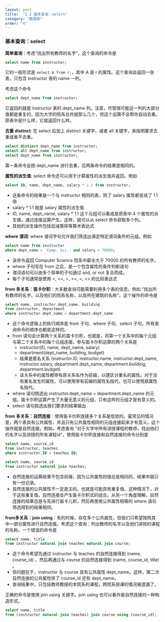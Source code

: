 ```yaml
---
layout: post
title:  "2.2 基本查询：select"
category: "数据库"
order: "4"
---
```


### 基本查询：select

**简单查询**：考虑“找出所有教师的名字”，这个查询的命令是

```sql
select name from instructor;
```

它的一般形式是 `select A from r;`，其中 A 是 r 的属性。这个查询会返回一张表，只包含 instructor 表的 name 一列。

考虑这个命令

```sql
select dept_name from instructor;
```

它返回的就是 instructor 表的 dept_name 列。注意，尽管很可能这一列的大部分值都是重复的，因为大学的院系总共就那么几个，但这个运算不会帮你自动去重。原表中是什么样，它就返回什么样。

**去重 distinct**: 在 select 后加上 distinct 关键字，或者 all 关键字，来指明要求去重或者不去重。

```sql
select distinct dept_name from instructor;
select all dept_name from instructor;
select dept_name from instructor;
```

第一条命令会按 dept_name 进行去重，后两条命令的结果是相同的。

**属性的派生值**: select 命令还可以用于计算属性的派生值并返回。例如

```sql
select ID, name, dept_name, salary * 1.1 from instructor;
```

- 这条命令的结果是一个与 instructor 相同的表，除了 salary 属性都变成了 1.1 倍
- salary * 1.1 就是 salary 属性的派生值
- ID, name, dept_name, salary * 1.1 这个元组可以看成是原表中 4 个属性的派生值，通过连接运算产生。这样，就可以从 select 命令获取多个列。
- 其他的派生操作包括加减乘除等算术表达式

**where 谓词**: where 谓词字句允许我们筛选出满足特定谓词条件的元组。例如

```sql
select name from instructor
where dept_name = 'Comp. Sci.' and salary > 70000;
```

- 该命令返回 Computer Science 院系中薪水大于 70000 的所有教师的名字。
- where 子句写在 from 之后，是一个包含属性的条件判断语句
- 谓词语句可以由多个简单的子句通过 and, or not 复合而成。
- 每个子句通常是使用 <, <=, >, >=, =, <> 的比较表达式

**from 多关系：笛卡尔积**：大多数查询可能需要利用多个表的信息，例如 “找出所有教师的名字，以及他们的院系名称，以及所在建筑的名称”，这个操作的命令是

```sql
select name, instructor.dept_name, building
from instructor, department
where instructor.dept_name = department.dept_name
```

- 这个命令逻辑上的执行顺序是 from 子句、where 子句、select 子句。所有查询命令的顺序也都是这样的。
- from 语句会计算两个关系的笛卡尔积，也就是，将第一个关系中的每个元组与第二个关系中的每个元组连接。参与笛卡尔积运算的两个关系是 
  - instructor(ID, name, dept_name, salary)
  - department(dept_name, building, budget)
  - 结果是匿名关系 (instructor.ID, instructor.name, instructor.dept_name, instructor.salary, department.dept_name, department.building, department.budget)
  - 该关系中的属性都带有原关系名作为前缀，以便区分重名的属性。对于没有重名发生的属性，可以使用带有前缀的属性名指代，也可以使用原属性名指代。
- where 语句挑选出 instructor.dept_name = department.dept_name 的元组。笛卡尔积运算产生了大量无意义的元组，只有这样的元组才是有意义的。
- select 语句挑选出我们要求的结果输出

**from 多关系：自然连接**：使用笛卡尔积连接多个关系是低效的。最常见的情况是，两个表具有公共属性，并且只有公共属性相同的元组连接起来才有意义。这个操作就是自然连接。例如，考虑查询 “对于大学中所有讲授课程的教师，找出他们的名字以及讲授的所有课程id”，使用笛卡尔积连接和自然连接的命令分别是

```sql
select name, course_id
from instructor, teaches
where instructor.ID = teaches.ID;

select name, course_id
from instructor natural join teaches;
```

- 自然连接的运算结果不包含前缀，因为公共属性的值总是相同的，结果中就只有一份记录。
- 自然连接的公共属性不一定是主码，也就是可能具有重复值。这种情况下，对于这些重复值，自然连接会产生笛卡尔积式的组合。从另一个角度理解，自然连接的结果总是与先进行笛卡儿积，然后再使用公共属性相等的 where 语句筛选得到的结果相同。

**from多关系：join using**：有的时候，存在多个公共属性，但我们只希望按照其中一部分属性进行自然连接。考虑这个查询：列出教师的名字以及他们讲授的课程的名称。一个错误的命令是

```sql
select name, title
from instructor natural join teaches natural join course;
```

- 这个命令希望先通过 instructor 与 teaches 的自然连接得到 (name, course_id) ，然后再通过与 course 的自然连接得到 (name, course_id, title) 。
- 但问题在于，instructor 与 course 具有公共属性 dept_name。这样，第二次自然连接的公共属性除了 course_id 还有 dept_name。
- 查询结果中，只包括教师教授的本院系的课程。跨院系授课的情况被遗漏了。

正确的命令是使用 join using 关键字。join using 也可以看作是自然连接的一种构造形式。

```sql
select name, title
from (instructor natural join teaches) join course using (course_id); 
```

